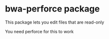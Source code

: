 # bwa-perforce package

This package lets you edit files that are read-only

You need perforce for this to work

